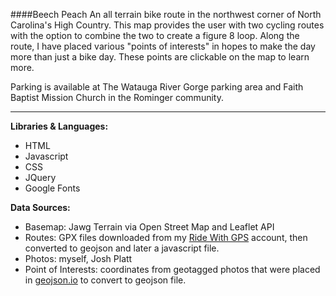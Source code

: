 ####Beech Peach
An all terrain bike route in the northwest corner of North Carolina's High Country.  This map provides the user with two cycling routes with the option to combine the two to create a figure 8 loop.  Along the route, I have placed various "points of interests" in hopes to make the day more than just a bike day.  These points are clickable on the map to learn more.

Parking is available at The Watauga River Gorge parking area and Faith Baptist Mission Church in the Rominger community.

---

**Libraries & Languages:**
  * HTML
  * Javascript
  * CSS
  * JQuery
  * Google Fonts

**Data Sources:**
  * Basemap: Jawg Terrain via Open Street Map and Leaflet API
  * Routes: GPX files downloaded from my <a href="https://ridewithgps.com/users/4567910"> Ride With GPS</a> account, then converted to geojson and later a javascript file.
  * Photos: myself, Josh Platt
  * Point of Interests: coordinates from geotagged photos that were placed in <a href="https://geojson.io">geojson.io</a> to convert to geojson file.

